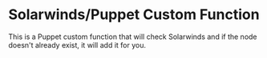 Solarwinds/Puppet Custom Function
=================================

This is a Puppet custom function that will check Solarwinds and if the node doesn't already exist, it will add it for you.
